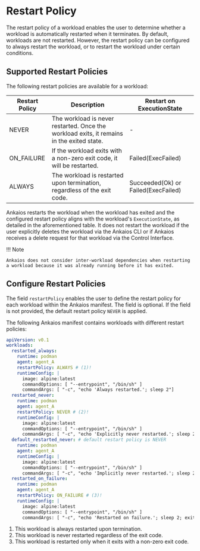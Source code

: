 
# Restart Policy

The restart policy of a workload enables the user to determine whether a workload is automatically restarted when it terminates.
By default, workloads are not restarted. However, the restart policy can be configured to always restart the workload, or to restart the workload under certain conditions.

## Supported Restart Policies

The following restart policies are available for a workload:

| Restart Policy | Description                                                                               | Restart on ExecutionState           |
| -------------- | ----------------------------------------------------------------------------------------- | ----------------------------------- |
| NEVER          | The workload is never restarted. Once the workload exits, it remains in the exited state. | -                                   |
| ON_FAILURE     | If the workload exits with a non-zero exit code, it will be restarted.                    | Failed(ExecFailed)                  |
| ALWAYS         | The workload is restarted upon termination, regardless of the exit code.                  | Succeeded(Ok) or Failed(ExecFailed) |

Ankaios restarts the workload when the workload has exited and the configured restart policy aligns with the workload's `ExecutionState`, as detailed in the aforementioned table. It does not restart the workload if the user explicitly deletes the workload via the Ankaios CLI or if Ankaios receives a delete request for that workload via the Control Interface.

!!! Note

    Ankaios does not consider inter-workload dependencies when restarting a workload because it was already running before it has exited.

## Configure Restart Policies

The field `restartPolicy` enables the user to define the restart policy for each workload within the Ankaios manifest. The field is optional. If the field is not provided, the default restart policy `NEVER` is applied.

The following Ankaios manifest contains workloads with different restart policies:

```yaml linenums="1" hl_lines="6 14 29"
apiVersion: v0.1
workloads:
  restarted_always:
    runtime: podman
    agent: agent_A
    restartPolicy: ALWAYS # (1)!
    runtimeConfig: |
      image: alpine:latest
      commandOptions: [ "--entrypoint", "/bin/sh" ]
      commandArgs: [ "-c", "echo 'Always restarted.'; sleep 2"]
  restarted_never:
    runtime: podman
    agent: agent_A
    restartPolicy: NEVER # (2)!
    runtimeConfig: |
      image: alpine:latest
      commandOptions: [ "--entrypoint", "/bin/sh" ]
      commandArgs: [ "-c", "echo 'Explicitly never restarted.'; sleep 2"]
  default_restarted_never: # default restart policy is NEVER
    runtime: podman
    agent: agent_A
    runtimeConfig: |
      image: alpine:latest
      commandOptions: [ "--entrypoint", "/bin/sh" ]
      commandArgs: [ "-c", "echo 'Implicitly never restarted.'; sleep 2"]
  restarted_on_failure:
    runtime: podman
    agent: agent_A
    restartPolicy: ON_FAILURE # (3)!
    runtimeConfig: |
      image: alpine:latest
      commandOptions: [ "--entrypoint", "/bin/sh" ]
      commandArgs: [ "-c", "echo 'Restarted on failure.'; sleep 2; exit 1"]
```

1. This workload is always restarted upon termination.
2. This workload is never restarted regardless of the exit code.
3. This workload is restarted only when it exits with a non-zero exit code.
